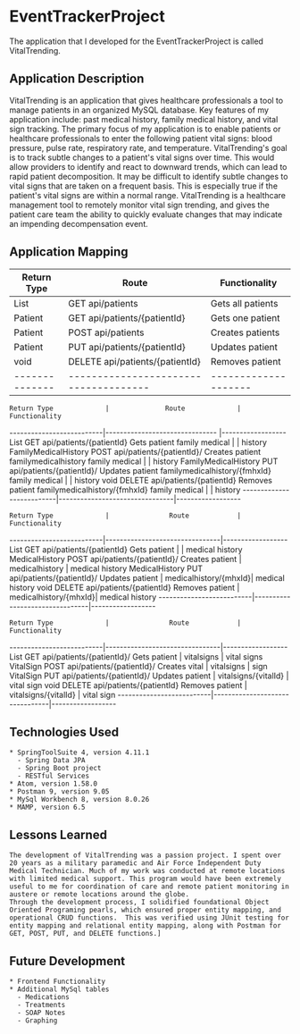 # EventTrackerProject
  The application that I developed for the EventTrackerProject is called VitalTrending.
## Application Description
  VitalTrending is an application that gives healthcare professionals a tool to manage patients in an organized MySQL database.  Key features of my application include: past medical history, family medical history, and vital sign tracking.
  The primary focus of my application is to enable patients or healthcare professionals to enter the following patient vital signs:  blood pressure, pulse rate, respiratory rate, and temperature. VitalTrending's goal is to track subtle changes to a patient's vital signs over time. This would allow providers to identify and react to downward trends, which can lead to rapid patient decomposition.
  It may be difficult to identify subtle changes to vital signs that are taken on a frequent basis. This is especially true if the patient's vital signs are within a normal range.
  VitalTrending is a healthcare management tool to remotely monitor vital sign trending, and gives the patient care team the ability to quickly evaluate changes that may indicate an impending decompensation event.    
## Application Mapping
  Return Type   |             Route                   |    Functionality
  --------------|-------------------------------------|--------------------
  List<Patient> | GET api/patients                    | Gets all patients
  Patient       | GET api/patients/{patientId}        | Gets one patient
  Patient       | POST api/patients                   | Creates patients
  Patient       | PUT api/patients/{patientId}        | Updates patient
  void          | DELETE api/patients/{patientId}     | Removes patient
  --------------|-------------------------------------|--------------------

    Return Type             |              Route             |  Functionality
  --------------------------|------------------------------- |------------------
  List<FamilyMedicalHistory>  GET api/patients/{patientId}     Gets patient
                                                               family medical
                            |                                | history
  FamilyMedicalHistory        POST api/patients/{patientId}/   Creates patient
                                      familymedicalhistory     family medical
                            |                                | history
  FamilyMedicalHistory        PUT api/patients/{patientId}/    Updates patient
                                familymedicalhistory/{fmhxId}  family medical
                            |                                | history
  void                        DELETE api/patients/{patientId}  Removes patient
                                familymedicalhistory/{fmhxId}  family medical
                            |                                | history
  --------------------------|--------------------------------|------------------

    Return Type             |               Route            |  Functionality
  --------------------------|--------------------------------|------------------
  List<MedicalHistory>        GET api/patients/{patientId}     Gets patient
                            |                                | medical history
  MedicalHistory              POST api/patients/{patientId}/   Creates patient
                            |                 medicalhistory | medical history
  MedicalHistory              PUT api/patients/{patientId}/    Updates patient
                            |          medicalhistory/{mhxId}| medical history
  void                        DELETE api/patients/{patientId}  Removes patient
                            |          medicalhistory/{mhxId}| medical history
  --------------------------|--------------------------------|------------------

    Return Type             |               Route            |  Functionality
  --------------------------|--------------------------------|------------------
  List<VitalSign>             GET api/patients/{patientId}/    Gets patient
                            |                    vitalsigns  | vital signs
  VitalSign                   POST api/patients/{patientId}/   Creates vital
                            |                    vitalsigns  | sign
  VitalSign                   PUT api/patients/{patientId}/    Updates patient
                            |          vitalsigns/{vitalId}  | vital sign
  void                        DELETE api/patients/{patientId}  Removes patient
                            |          vitalsigns/{vitalId}  | vital sign
  --------------------------|--------------------------------|------------------
  ## Technologies Used
    * SpringToolSuite 4, version 4.11.1
      - Spring Data JPA
      - Spring Boot project
      - RESTful Services
    * Atom, version 1.58.0
    * Postman 9, version 9.05
    * MySql Workbench 8, version 8.0.26
    * MAMP, version 6.5

  ## Lessons Learned
    The development of VitalTrending was a passion project. I spent over 20 years as a military paramedic and Air Force Independent Duty Medical Technician. Much of my work was conducted at remote locations with limited medical support. This program would have been extremely useful to me for coordination of care and remote patient monitoring in austere or remote locations around the globe.
    Through the development process, I solidified foundational Object Oriented Programing pearls, which ensured proper entity mapping, and operational CRUD functions.  This was verified using JUnit testing for entity mapping and relational entity mapping, along with Postman for GET, POST, PUT, and DELETE functions.]

  ## Future Development
    * Frontend Functionality
    * Additional MySql tables
      - Medications
      - Treatments
      - SOAP Notes
      - Graphing
